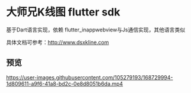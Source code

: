 # 大师兄K线图 flutter sdk
基于Dart语言实现，依赖 flutter_inappwebview与Js通信实现，其他语言类似

具体文档可参考：http://www.dsxkline.com
## 预览
https://user-images.githubusercontent.com/105279193/168729994-1d809611-a9f6-41a8-bd2c-0e8d8051b6da.mp4
